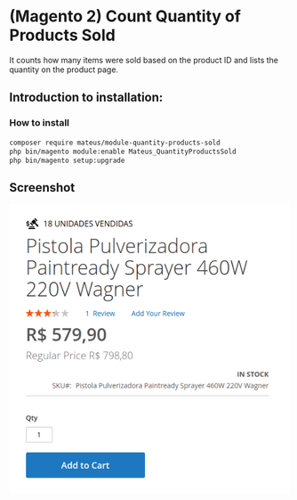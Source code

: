 # (Magento 2) Count Quantity of Products Sold
It counts how many items were sold based on the product ID and lists the quantity on the product page.

## Introduction to installation:

### How to install

```
composer require mateus/module-quantity-products-sold
php bin/magento module:enable Mateus_QuantityProductsSold
php bin/magento setup:upgrade
```

## Screenshot
![ScreenShot](https://github.com/mateussantin/count-quantity-of-products-sold/blob/main/screenshot/image.png)
